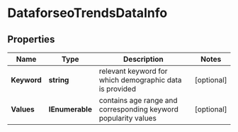 # DataforseoTrendsDataInfo


## Properties

| Name | Type | Description | Notes |
|------------ | ------------- | ------------- | -------------|
**Keyword** | **string** | relevant keyword for which demographic data is provided |[optional]|
**Values** | **IEnumerable<DemographyItemValueInfo>** | contains age range and corresponding keyword popularity values |[optional]|
